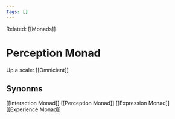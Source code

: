 ```yaml
---
Tags: []
---
```

Related: [[Monads]]
# Perception Monad
Up a scale: [[Omnicient]] 

## Synonms 
[[Interaction Monad]]
[[Perception Monad]]
[[Expression Monad]]
[[Experience Monad]]